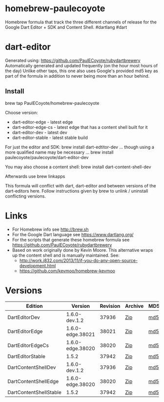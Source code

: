 homebrew-paulecoyote
====================

Homebrew formula that track the three different channels of release for the Google Dart Editor + SDK and Content Shell.  #dartlang #dart

dart-editor
===========

Generated using: https://github.com/PaulECoyote/rubydartbrewery
Automatically generated and updated frequently (on the hour most hours of the day)
Unlike other taps, this one also uses Google's provided md5 key as part of the formula in addition to never being more than an hour behind.

Install
-------
brew tap PaulECoyote/homebrew-paulecoyote

Choose version:
* dart-editor-edge - latest edge
* dart-editor-edge-cs - latest edge that has a content shell built for it
* dart-editor-dev - latest dev
* dart-editor-stable - latest stable build

For just the editor and SDK:
brew install dart-edtitor-dev
... though using a more qualified name may be necessary ...
brew install paulecoyote/paulecoyote/dart-editor-dev

You may also choose a content shell:
brew install dart-content-shell-dev

Afterwards use 
brew linkapps

This formula will conflict with dart, dart-editor and between versions of the dart-editors here.  Follow instructions given by brew to unlink / uninstall conflicting versions.

Links
=====
* For Homebrew info see http://brew.sh
* For the Google Dart language see https://www.dartlang.org/
* For the scripts that generate these homebrew formula see https://github.com/PaulECoyote/rubydartbrewery
* Based on work originally done by Kevin Moore. This alternative wraps up the content shell and is manually maintained.  See: 
    * http://work.j832.com/2013/11/if-you-do-any-open-source-development.html
    * https://github.com/kevmoo/homebrew-kevmoo

Versions
========
| Edition | Version | Revision | Archive | MD5 | Notes |
| ------- | ------- | -------- | ------- | --- | ----- |
| DartEditorDev | 1.6.0-dev.1.2 | 37936 | [Zip](http://storage.googleapis.com/dart-archive/channels/dev/release/37936/editor/darteditor-macos-x64.zip) | [md5](http://storage.googleapis.com/dart-archive/channels/dev/release/37936/editor/darteditor-macos-x64.zip.md5sum) | [Changes](http://storage.googleapis.com/dart-archive/channels/dev/release/latest/changelog.html) |
| DartEditorEdge | 1.6.0-edge.38021 | 38021 | [Zip](http://storage.googleapis.com/dart-archive/channels/be/raw/38021/editor/darteditor-macos-x64.zip) | [md5](http://storage.googleapis.com/dart-archive/channels/be/raw/38021/editor/darteditor-macos-x64.zip.md5sum) | - |
| DartEditorEdgeCs | 1.6.0-edge.38020 | 38020 | [Zip](http://storage.googleapis.com/dart-archive/channels/be/raw/38020/editor/darteditor-macos-x64.zip) | [md5](http://storage.googleapis.com/dart-archive/channels/be/raw/38020/editor/darteditor-macos-x64.zip.md5sum) | - |
| DartEditorStable | 1.5.2 | 37942 | [Zip](http://storage.googleapis.com/dart-archive/channels/stable/release/37942/editor/darteditor-macos-x64.zip) | [md5](http://storage.googleapis.com/dart-archive/channels/stable/release/37942/editor/darteditor-macos-x64.zip.md5sum) | [Changes](http://storage.googleapis.com/dart-archive/channels/stable/release/latest/changelog.html) |
| DartContentShellDev | 1.6.0-dev.1.2 | 37936 | [Zip](http://storage.googleapis.com/dart-archive/channels/dev/release/37936/dartium/content_shell-macos-ia32-release.zip) | [md5](http://storage.googleapis.com/dart-archive/channels/dev/release/37936/dartium/content_shell-macos-ia32-release.zip.md5sum) | - |
| DartContentShellEdge | 1.6.0-edge.38020 | 38020 | [Zip](http://storage.googleapis.com/dart-archive/channels/be/raw/38020/dartium/content_shell-macos-ia32-release.zip) | [md5](http://storage.googleapis.com/dart-archive/channels/be/raw/38020/dartium/content_shell-macos-ia32-release.zip.md5sum) | - |
| DartContentShellStable | 1.5.2 | 37942 | [Zip](http://storage.googleapis.com/dart-archive/channels/stable/release/37942/dartium/content_shell-macos-ia32-release.zip) | [md5](http://storage.googleapis.com/dart-archive/channels/stable/release/37942/dartium/content_shell-macos-ia32-release.zip.md5sum) | - |
